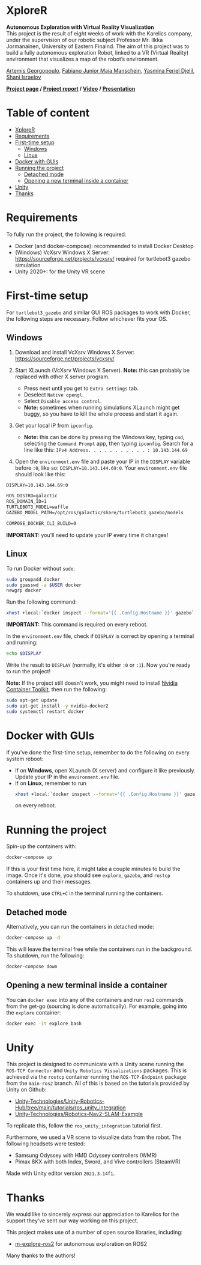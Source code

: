 # XploreR


 __Autonomous Exploration with Virtual Reality Visualization__  
This project is the result of eight weeks of work with the Karelics company, under the supervision of our robotic subject Professor Mr. Ilkka Jormanainen, University of Eastern Finalnd. The aim of this project was to build a fully autonomous exploration Robot, linked to a VR (Virtual Reality) environment that visualizes a map of the robot’s environment. 

 [Artemis Georgopoulo](https://tom94.net), [Fabiano Junior Maia Manschein](https://github.com/Fabulani), [Yasmina Feriel Djelil](https://github.com/YasminaDjelil), [Shani Israelov](https://github.com/shani1610)  

__[Project page](https://nvlabs.github.io/instant-ngp)&nbsp;/ [Project report](https://nvlabs.github.io/instant-ngp/assets/mueller2022instant.pdf)&nbsp;/ [Video](https://nvlabs.github.io/instant-ngp/assets/mueller2022instant.mp4)&nbsp;/ [Presentation](https://tom94.net/data/publications/mueller22instant/mueller22instant-gtc.mp4)&nbsp;__

# Table of content

- [XploreR](#xplorer)
- [Requirements](#requirements)
- [First-time setup](#first-time-setup)
  - [Windows](#windows)
  - [Linux](#linux)
- [Docker with GUIs](#docker-with-guis)
- [Running the project](#running-the-project)
  - [Detached mode](#detached-mode)
  - [Opening a new terminal inside a container](#opening-a-new-terminal-inside-a-container)
- [Unity](#unity)
- [Thanks](#thanks)

# Requirements

To fully run the project, the following is required:
- Docker (and docker-compose): recommended to install Docker Desktop
- (Windows) VcXsrv Windows X Server: https://sourceforge.net/projects/vcxsrv/ required for turtlebot3 gazebo simulation
- Unity 2020+: for the Unity VR scene


# First-time setup

For `turtlebot3_gazebo` and similar GUI ROS packages to work with Docker, the following steps are necessary. Follow whichever fits your OS.

## Windows

1. Download and install VcXsrv Windows X Server: 
https://sourceforge.net/projects/vcxsrv/

2. Start XLaunch (VcXsrv Windows X Server). **Note:** this can probably be replaced with other X server program.
    - Press next until you get to `Extra settings` tab.
    - Deselect `Native opengl`.
    - Select `Disable access control`.
    - **Note:** sometimes when running simulations XLaunch might get buggy, so you have to kill the whole process and start it again.

3. Get your local IP from `ipconfig`.
   - **Note:** this can be done by pressing the Windows key, typing `cmd`, selecting the `Command Prompt` app, then typing `ipconfig`. Search for a line like this:
    `IPv4 Address. . . . . . . . . . . : 10.143.144.69`

4. Open the `environment.env` file and paste your IP in the `DISPLAY` variable before `:0`, like so: `DISPLAY=10.143.144.69:0`. Your `environment.env` file should look like this:

```txt
DISPLAY=10.143.144.69:0

ROS_DISTRO=galactic
ROS_DOMAIN_ID=1
TURTLEBOT3_MODEL=waffle
GAZEBO_MODEL_PATH=/opt/ros/galactic/share/turtlebot3_gazebo/models

COMPOSE_DOCKER_CLI_BUILD=0
```

**IMPORTANT:** you'll need to update your IP every time it changes!

## Linux

To run Docker without `sudo`:

```bash
sudo groupadd docker
sudo gpasswd -a $USER docker
newgrp docker
```

Run the following command:

```bash
xhost +local:`docker inspect --format='{{ .Config.Hostname }}' gazebo`
```

**IMPORTANT:** This command is required on every reboot.

In the `environment.env` file, check if `DISPLAY` is correct by opening a terminal and running:

```bash
echo $DISPLAY
```

Write the result to `DISPLAY` (normally, it's either `:0` or `:1`). Now you're ready to run the project!

**Note:** If the project still doesn't work, you might need to install [Nvidia Container Toolkit](https://docs.nvidia.com/datacenter/cloud-native/container-toolkit/install-guide.html#setting-up-nvidia-container-toolkit), then run the following:

```bash
sudo apt-get update
sudo apt-get install -y nvidia-docker2
sudo systemctl restart docker
```

# Docker with GUIs

If you've done the first-time setup, remember to do the following on every system reboot:

- If on **Windows**, open XLaunch (X server) and configure it like previously. Update your IP in the `environment.env` file.
- If on **Linux**, remember to run 
    ```bash
    xhost +local:`docker inspect --format='{{ .Config.Hostname }}' gazebo`
    ```
    on every reboot.

# Running the project

Spin-up the containers with:

```bash
docker-compose up
```

If this is your first time here, it might take a couple minutes to build the image. Once it's done, you should see `explore`, `gazebo`, and `rostcp` containers up and their messages.

To shutdown, use `CTRL+C` in the terminal running the containers.

## Detached mode

Alternatively, you can run the containers in detached mode:

```bash
docker-compose up -d
```

This will leave the terminal free while the containers run in the background. To shutdown, run the following:

```bash
docker-compose down
```

## Opening a new terminal inside a container

You can `docker exec` into any of the containers and run `ros2` commands from the get-go (sourcing is done automatically). For example, going into the `explore` container:

```bash
docker exec -it explore bash
```

#  Unity

This project is designed to communicate with a Unity scene running the `ROS-TCP Connector` and `Unity Robotics Visualizations` packages. This is achieved via the `rostcp` container running the `ROS-TCP-Endpoint` package from the `main-ros2` branch. All of this is based on the tutorials provided by Unity on Github:

- [Unity-Technologies/Unity-Robotics-Hub/tree/main/tutorials/ros_unity_integration](https://github.com/Unity-Technologies/Unity-Robotics-Hub/tree/main/tutorials/ros_unity_integration)
- [Unity-Technologies/Robotics-Nav2-SLAM-Example](https://github.com/Unity-Technologies/Robotics-Nav2-SLAM-Example)

To replicate this, follow the `ros_unity_integration` tutorial first.

Furthermore, we used a VR scene to visualize data from the robot. The following headsets were tested:
- Samsung Odyssey with HMD Odyssey controllers (WMR)
- Pimax 8KX with both Index, Sword, and Vive controllers (SteamVR)

Made with Unity editor version `2021.3.14f1`.

# Thanks

We would like to sincerely express our appreciation to Karelics for the support they’ve sent our way working on this project.

This project makes use of a number of open source libraries, including:
* [m-explore-ros2](https://github.com/robo-friends/m-explore-ros2) for autonomous exploration on ROS2

Many thanks to the authors!
